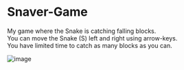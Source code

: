 # Snaver-Game
My game where the Snake is catching falling blocks.
<br>You can move the Snake (S) left and right using arrow-keys.
<br>You have limited time to catch as many blocks as you can.

![image](https://user-images.githubusercontent.com/76916353/135711095-695a8558-3497-45f8-942d-036095a35d9c.png)
